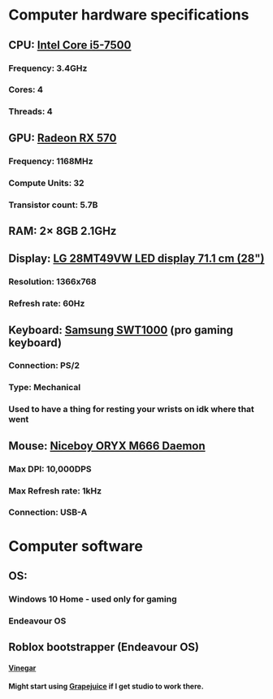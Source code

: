 # Computer hardware specifications
## CPU: [Intel Core i5-7500](https://ark.intel.com/content/www/us/en/ark/products/97123/intel-core-i5-7500-processor-6m-cache-up-to-3-80-ghz.html)
### Frequency: 3.4GHz
### Cores: 4
### Threads: 4
## GPU: [Radeon RX 570](https://www.amd.com/en/support/graphics/radeon-500-series/radeon-rx-500-series/radeon-rx-570)
### Frequency: 1168MHz
### Compute Units: 32
### Transistor count: 5.7B
## RAM: 2× 8GB 2.1GHz
## Display: [LG 28MT49VW LED display 71.1 cm (28")](https://icecat.biz/p/lg/28mt49vw-wz.api/computer+monitors-8806084833495-28mt49vw-36312512.html)
### Resolution: 1366x768
### Refresh rate: 60Hz
## Keyboard: [Samsung SWT1000](https://www.czc.cz/samsung-swt1000-ps-2-cz-cerno-stribrna/37513/produkt) (pro gaming keyboard)
### Connection: PS/2
### Type: Mechanical
### Used to have a thing for resting your wrists on idk where that went
## Mouse: [Niceboy ORYX M666 Daemon](https://niceboy.eu/en/product/oryx-m666-daemon#parameters)
### Max DPI: 10,000DPS
### Max Refresh rate: 1kHz
### Connection: USB-A
# Computer software
## OS:
### Windows 10 Home - used only for gaming
### Endeavour OS
## Roblox bootstrapper (Endeavour OS)
#### [Vinegar](https://flathub.org/apps/org.vinegarhq.Vinegar)
#### Might start using [Grapejuice](https://flathub.org/apps/net.brinkervii.grapejuice) if I get studio to work there.
